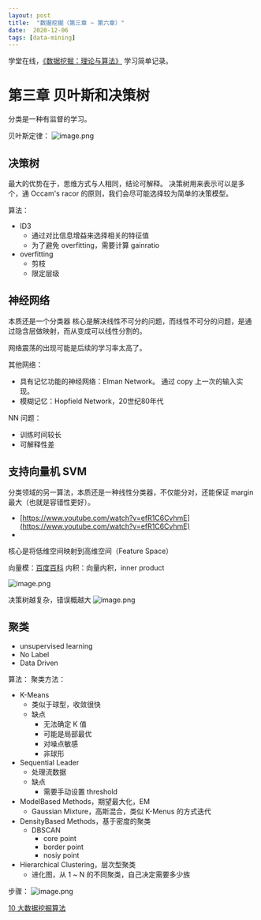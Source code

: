```yaml
---
layout: post
title:  "数据挖掘（第三章 ~ 第六章）"
date:  2020-12-06
tags: [data-mining]
---
```


学堂在线，[《数据挖掘：理论与算法》](https://www.xuetangx.com/course/THU08091000385/4233665?channel=search_result) 学习简单记录。

# 第三章 贝叶斯和决策树



分类是一种有监督的学习。


贝叶斯定律：
![image.png](https://cdn.nlark.com/yuque/0/2020/png/86887/1606911809361-9bcf2896-52d8-4c75-968c-f7d1da7a1d9c.png#align=left&display=inline&height=148&margin=%5Bobject%20Object%5D&name=image.png&originHeight=296&originWidth=702&size=64376&status=done&style=none&width=351)




## 决策树
最大的优势在于，思维方式与人相同，结论可解释。
决策树用来表示可以是多个，通 Occam's racor 的原则，我们会尽可能选择较为简单的决策模型。


算法：

- ID3
   - 通过对比信息增益来选择相关的特征值
   - 为了避免 overfitting，需要计算 gainratio
- overfitting
   - 剪枝
   - 限定层级



## 神经网络


本质还是一个分类器
核心是解决线性不可分的问题，而线性不可分的问题，是通过隐含层做映射，而从变成可以线性分割的。


网络震荡的出现可能是后续的学习率太高了。


其他网络：

- 具有记忆功能的神经网络：Elman Network。 通过 copy 上一次的输入实现。
- 模糊记忆：Hopfield Network，20世纪80年代



NN 问题：

- 训练时间较长
- 可解释性差





## 支持向量机 SVM
分类领域的另一算法，本质还是一种线性分类器，不仅能分对，还能保证 margin 最大（也就是容错性更好）。

- [https://www.youtube.com/watch?v=efR1C6CvhmE](https://www.youtube.com/watch?v=efR1C6CvhmE)
-


核心是将低维空间映射到高维空间（Feature Space）


向量模：[百度百科](https://baike.baidu.com/item/%E5%90%91%E9%87%8F%E7%9A%84%E6%A8%A1/2073854?fr=aladdin)
内积：向量内积，inner product


![image.png](https://cdn.nlark.com/yuque/0/2020/png/86887/1606979105842-a19227f2-c6a6-4197-bc84-99d95eb4ec14.png#align=left&display=inline&height=225&margin=%5Bobject%20Object%5D&name=image.png&originHeight=1142&originWidth=772&size=412320&status=done&style=none&width=152)




决策树越复杂，错误概越大
![image.png](https://cdn.nlark.com/yuque/0/2020/png/86887/1606980028571-39dc2a6d-c6c7-43f4-af58-cae4d15fec83.png#align=left&display=inline&height=66&margin=%5Bobject%20Object%5D&name=image.png&originHeight=298&originWidth=1610&size=77652&status=done&style=none&width=355)






## 聚类

- unsupervised learning
- No Label
- Data Driven



算法：
聚类方法：

- K-Means
   - 类似于球型，收敛很快
   - 缺点
      - 无法确定 K 值
      - 可能是局部最优
      - 对噪点敏感
      - 非球形
- Sequential Leader
   - 处理流数据
   - 缺点
      - 需要手动设置 threshold
- ModelBased Methods，期望最大化，EM
   - Gaussian Mixture，高斯混合，类似 K-Menus 的方式迭代
- DensityBased Methods，基于密度的聚类
   - DBSCAN
      - core point
      - border point
      - nosiy point
- Hierarchical Clustering，层次型聚类
   - 进化图，从 1 ~ N 的不同聚类，自己决定需要多少族



步骤：
![image.png](https://cdn.nlark.com/yuque/0/2020/png/86887/1606981257651-2024dd53-2f5e-4265-ba37-c7f1aa09b5c9.png#align=left&display=inline&height=121&margin=%5Bobject%20Object%5D&name=image.png&originHeight=372&originWidth=1628&size=221037&status=done&style=none&width=530)


[10 大数据挖掘算法](https://www.yuque.com/office/yuque/0/2020/pdf/86887/1607048835367-8bbd3f23-ca89-4494-a8e5-6c3db2b20a46.pdf?from=https%3A%2F%2Fwww.yuque.com%2Fzhoukekestar%2Fdiqlmd%2Fhsxh0b)


